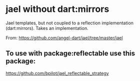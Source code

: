 # jael without dart:mirrors
Jael templates, but not coupled to a reflection implementation (dart:mirrors). Takes an implementation.

From: https://github.com/angel-dart/jael/tree/master/jael

## To use with package:reflectable use this package:
https://github.com/bpilot/jael_reflectable_strategy

